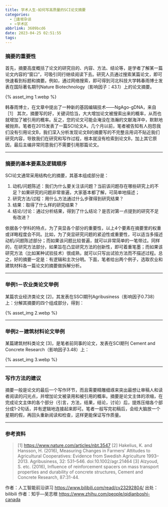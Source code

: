 ```yaml
---
title: 学术人生-如何写高质量的SCI论文摘要
categories:
  - 🌙逢坂杂谈
  - ⭐学术区
abbrlink: 3609bcd6
date: 2023-04-25 02:51:55
tags:
---
```


### 摘要的重要性 

首先，摘要高度概括了论文的研究目的、内容、方法、结论等，是学者了解某一篇论文内容的“窗口”，可吸引同行继续阅读下去。研究人员通过搜索某篇论文，即可快速看到标题和摘要。例如，通过网络搜索，即可得到河北科技大学韩春雨博士发表在国际著名期刊Nature Biotechnology（影响因子：43.1）上的论文摘要。

{% asset_img 1.webp %}

<!--more-->

韩春雨博士，在文章中提出了一种新的基因编辑技术——NgAgo-gDNA，来自［1］
其次，摘要写的好，关键词恰当，大大增加论文被搜索出来的概率，从而也就增加了被引用的概率。反之，您的论文可能会淹没在浩瀚的文献海洋中，默默地被抛弃。笔者在2015发表了一篇SCI论文A，几个月以前，笔者被告知有人抱怨我们没有引用论文B，我们深入分析发现论文B的摘要写的不完整且用词不贴近我们研究内容，导致我们在研究和写作过程，根本就没有检索到论文B，加上其它原因，最后主编非常同意我们不需要引用那篇论文。

***

### 摘要的基本要素及逻辑顺序

SCI论文通常采用结构化的摘要，其基本组成部分是：

1. 动机/问题陈述：我们为什么要关注该问题？当前该问题存在哪些研究上的不足？如果研究的问题非常普遍，大家基本都了解，可简单地描述；
2. 研究方法/过程：用什么方法通过什么步骤得到研究结果？
3. 结果：取得了什么样的研究结果？
4. 结论/讨论：通过分析结果，得到了什么结论？是否对第一点提到的研究不足有改进？

依据各个学科的特点，为了突显各个部分的重要性，以上4个要素在摘要里的权重或详略程度会不同。比如，为了突显研究问题的紧迫性或重要性，可以适当多描述动机/问题陈述部分；而如果该问题比较普遍，就可以非常简单的一笔带过。同样的，在研究方法部分，如果旨在凸显研究方法的创新性，即可着重笔墨；而如果该研究方法（比如某种试验技术）很成熟，就可以只写出试验方法而不描述过程。总之，好的摘要一定是：有逻辑和主次分明。下面，笔者给出两个例子，选取农业和建筑材料各一篇论文的摘要做拆解分析。

***

### 举例1－农业类论文举例

某篇农业经济类论文 [2]，其发表在SSCI期刊Agribusiness（影响因子0.738）上：分解其摘要的四个组成部分，得到：

{% asset_img 2.webp %}

***

### 举例2－建筑材料论文举例

某篇建筑材料类论文 [3]，是笔者前同事的论文，发表在SCI期刊 Cement and Concrete Research（影响因子3.48）上：

{% asset_img 3.webp %}

***

### 写作方法的建议

摘要一般是论文的最后一个写作环节，而且需要精雕细琢来突出最想让审稿人和读者阅读的闪光点，并增加论文被录用和被引用的概率。摘要是论文主体的浓缩，在完成论文主体的各个部分（引言，方法，结果，结论，讨论）后，提炼压缩各个部分成1-2句话，并有逻辑地连接起来即可。笔者一般写完初稿后，会给大脑放一个星期的假，再回头重新阅读和检查，这样更能保证写作质量。

***

### 参考资料

> [1] https://www.nature.com/articles/nbt.3547
> [2] Hakelius, K. and Hansson, H. (2016), Measuring Changes in Farmers’ Attitudes to Agricultural Cooperatives: Evidence from Swedish Agriculture 1993–2013. Agribusiness, 32: 531–546. doi:10.1002/agr.21464
> [3] Alzyoud, S. etc. (2016), Influence of reinforcement spacers on mass transport properties and durability of concrete structures, Cement and Concrete Research, 87:31-44.

作者：人工智能前沿讲习 https://www.bilibili.com/read/cv23292804/ 出处：bilibili
作者：知乎—吴志根 https://www.zhihu.com/people/qidianboshi-canada
